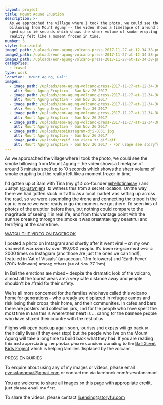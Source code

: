```yaml
---
layout: project
title: Mount Agung Eruption
description: >-
  As we approached the village where I took the photo, we could see the smoke
  billowing from Mount Agung -- the video shows a timelapse of around 3 minutes
  sped up to 10 seconds which shows the sheer volume of smoke erupting but the
  reality felt like a moment frozen in time.
number: 3
style: horizontal
image1_path: /uploads/eon-agung-volcano-press-2017-11-27-at-12-34-38-pm-4-1.jpg
image2_path: /uploads/eon-agung-volcano-press-2017-11-27-at-12-34-38-pm-2.jpg
image3_path: /uploads/eon-agung-volcano-press-2017-11-27-at-12-34-38-pm-7-1.jpg
categories:
  - travel
type: work
location: 'Mount Agung, Bali'
images:
  - image_path: /uploads/eon-agung-volcano-press-2017-11-27-at-12-34-38-pm-4-1.jpg
    alt: Mount Agung Eruption - 6am Nov 26 2017
  - image_path: /uploads/eon-agung-volcano-press-2017-11-27-at-12-34-38-pm-7-1.jpg
    alt: Mount Agung Eruption - 6am Nov 26 2017
  - image_path: /uploads/eon-agung-volcano-press-2017-11-27-at-12-34-38-pm-3-1.jpg
    alt: Mount Agung Eruption - 6am Nov 26 2017
  - image_path: /uploads/eon-agung-volcano-press-2017-11-27-at-12-34-38-pm-5-1.jpg
    alt: Mount Agung Eruption - 6am Nov 26 2017
  - image_path: /uploads/eon-agung-volcano-press-2017-11-27-at-12-34-38-pm-2.jpg
    alt: Mount Agung Eruption - 6am Nov 26 2017
  - image_path: /uploads/eoninstagram-dji-0031.jpg
    alt: Mount Agung Eruption - 6am Nov 26 2017
  - image_path: /uploads/ezgif-com-video-to-gif.gif
    alt: Mount Agung Eruption - 6am Nov 26 2017 - For usage see storyful below.
---
```


As we approached the village where I took the photo, we could see the smoke billowing from Mount Agung – the video shows a timelapse of around 3 minutes sped up to 10 seconds which shows the sheer volume of smoke erupting but the reality felt like a moment frozen in time.

I'd gotten up at 3am with Tina (my gf & co-founder [@hellotinamay](www.instagram.com/hellotinamay) ) and Justyn ([@justynjen](www.instagram.com/justynjen))  to witness this from a secret location. On the way there we had gotten stuck in traffic as a local market was setting up across the road, so we were assembling the drone and connecting the tripod in the car to ensure we were ready to go the moment we got there. I'd seen lots of photos of the eruption before then, but nothing could compare to the magnitude of seeing it in real life, and from this vantage point with the sunrise breaking through the smoke it was breathtakingly beautiful and terrifying at the same time.

[WATCH THE VIDEO ON FACEBOOK](https://www.facebook.com/eyesofanomad/videos/799475396905988/)

I posted a photo on Instagram and shortly after it went viral – on my own channel it was seen by over 100,000 people. It's been re-grammed over a 2000 times on Instagram (and those are just the ones we can find!), featured in 'Art of Visuals' (an account 1.1m followers) and 'Earth Fever' (700k followers) among others (as of Nov 27 1pm). 

In Bali the emotions are mixed – despite the dramatic look of the volcano, almost all the tourist areas are a very safe distance away and people shouldn't be afraid for their safety.

We're all more concerned for the families who have called this volcano home for generations – who already are displaced in refugee camps and risk losing their crops, their home, and their communities. In cafes and bars there are posters and collection jars, and for the people who have spent the most time in Bali this is where their heart is … caring for the balinese people who have shared their country with the rest of us.

Flights will open back up again soon, tourists and expats will go back to their daily lives (if they ever stop) but the people who live on the Mount Agung will take a long time to build back what they had. If you are reading this and appreciating the photos please consider donating to the [Bali Street Kids Project](http://ykpa.org/) which is helping families displaced by the volcano. 

PRESS ENQUIRIES 

To enquire about using any of my images or videos, please email eyesofanomad@gmail.com or contact me via facebook.com/eyesofanomad <br><br>You are welcome to share all images on this page with appropriate credit, just please email me first. 

To share the videos, please contact licensing@storyful.com
